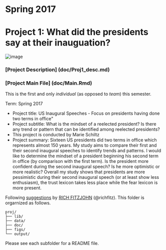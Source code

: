 # Spring 2017
# Project 1: What did the presidents say at their inauguation?

![image](figs/title.jpg)

### [Project Description] (doc/Proj1_desc.md)
### [Project Main File] (doc/Main.Rmd)

This is the first and only *individual* (as opposed to *team*) this semester.

Term: Spring 2017

+ Project title: US Inaugural Speeches - Focus on presidents having done two terms in office"
+ Project subtitle: What is the mindset of a reelected president? Is there any trend or pattern that can be identified among reelected presidents?
+ This project is conducted by Marie Schiltz
+ Project summary: Sixteen US presidents did two terms in office which represents almost 150 years. My study aims to compare their first and their second inaugural speeches to identify trends and patterns. I would like to determine the mindset of a president beginning his second term in office (by comparison with the first term). Is the president more confident during the second inaugural speech? Is he more optimistic or more realistic? Overall my study shows that presidents are more pessimistic during their second inaugural speech (or at least show less enthusiasm), the trust lexicon takes less place while the fear lexicon is more present. 


Following [suggestions](http://nicercode.github.io/blog/2013-04-05-projects/) by [RICH FITZJOHN](http://nicercode.github.io/about/#Team) (@richfitz). This folder is orgarnized as follows.

```
proj/
├── lib/
├── data/
├── doc/
├── figs/
└── output/
```

Please see each subfolder for a README file.
